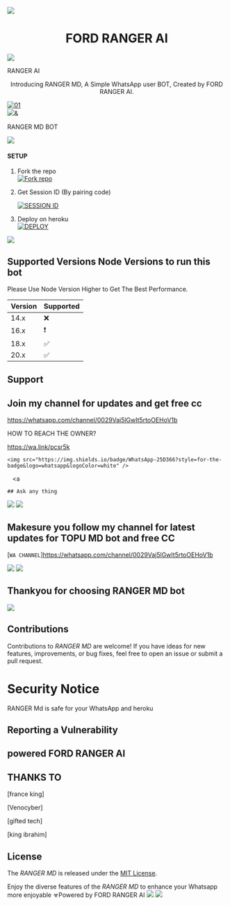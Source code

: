 
<a><img src='https://i.imgur.com/LyHic3i.gif'/></a>
 <h1 align="center"> FORD RANGER AI</h1>


<a><img src='https://i.imgur.com/LyHic3i.gif'/></a>
      
RANGER AI


 
<p align="center"> Introducing RANGER MD, A Simple WhatsApp user BOT, Created by FORD RANGER AI.
</p>

  <a href="https://ibb.co/N6NMDtn"><img src="https://telegra.ph/file/13f1bb945857eb9b1eca6.jpg" alt="01" border="0" /></a>                     
<a><img src='https://i.imgur.com/LyHic3i.gif'/>&</a>
  

 RANGER MD BOT

<a><img src='https://i.imgur.com/LyHic3i.gif'/></a>


#### SETUP

1. Fork the repo
    <br>
<a href='https://github.com/Toputech/Topu-ai/fork' target="_blank"><img alt='Fork repo' src='https://img.shields.io/badge/Fork Repo-100000?style=for-the-badge&logo=scan&logoColor=white&labelColor=black&color=black'/></a>



2. Get Session ID (By pairing code)
   > 
     <a href='https://topu-scan-pair.onrender.com/pair' target="_blank"><img alt='SESSION ID' src='https://img.shields.io/badge/Session_id-100000?style=for-the-badge&logo=scan&logoColor=white&labelColor=black&color=black'/></a>


3. Deploy on heroku
    <br>
<a href='https://dashboard.heroku.com/new?template=https://github.com/Toputech/Topu-ai' target="_blank"><img alt='DEPLOY' src='https://img.shields.io/badge/DEPLOY-100000?style=for-the-badge&logo=scan&logoColor=white&labelColor=black&color=black'/></a>

<a><img src='https://i.imgur.com/LyHic3i.gif'/></a>

   
## Supported Versions Node Versions to run this bot

Please Use Node Version Higher to Get The Best Performance.

| Version | Supported          |
| ------- | ------------------ |
| 14.x   | :x: |
| 16.x   | ❗                |
| 18.x   | :white_check_mark: |
| 20.x   | ✅                |

## Support 
## Join my channel for updates and get free cc

https://whatsapp.com/channel/0029Vaj5lGwIt5rtoOEHoV1b

HOW TO REACH THE OWNER? 
 
   https://wa.link/pcsr5k
   
    <img src="https://img.shields.io/badge/WhatsApp-25D366?style=for-the-badge&logo=whatsapp&logoColor=white" />
  </a>&nbsp;&nbsp;
   <a

    ## Ask any thing
<a><img src='https://i.imgur.com/LyHic3i.gif'/></a>
<a><img src='https://i.imgur.com/LyHic3i.gif'/></a>



## Makesure you follow my channel for latest updates for TOPU MD bot and free CC
 [`WA CHANNEL`]https://whatsapp.com/channel/0029Vaj5lGwIt5rtoOEHoV1b



<a><img src='https://i.imgur.com/LyHic3i.gif'/></a>
<a><img src='https://i.imgur.com/LyHic3i.gif'/></a>
   
   
## Thankyou for choosing RANGER MD bot 


<a><img src='https://i.imgur.com/LyHic3i.gif'/></a>

## Contributions


Contributions to *RANGER MD* are welcome! If you have ideas for new features, improvements, or bug fixes, feel free to open an issue or submit a pull request.

# Security Notice
RANGER Md is safe for your WhatsApp and heroku

## Reporting a Vulnerability


## powered FORD RANGER AI


## THANKS TO
[france king]

[Venocyber]

[gifted tech]

[king ibrahim]

## License


The *RANGER MD* is released under the [MIT License](https://opensource.org/licenses/MIT).

Enjoy the diverse features of the *RANGER MD*  to enhance your Whatsapp more enjoyable
☣Powered by FORD RANGER AI
<a><img src='https://i.imgur.com/LyHic3i.gif'/></a>
<a><img src='https://i.imgur.com/LyHic3i.gif'/></a>

